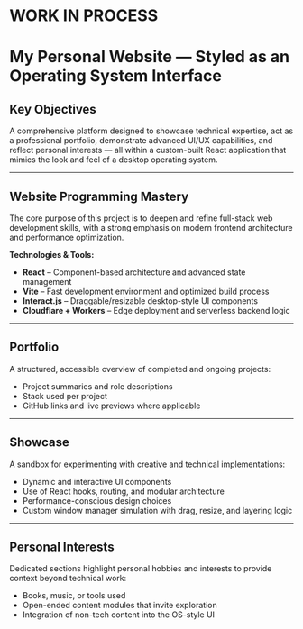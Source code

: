 # WORK IN PROCESS

# My Personal Website — Styled as an Operating System Interface

## Key Objectives

A comprehensive platform designed to showcase technical expertise, act as a professional portfolio, demonstrate advanced UI/UX capabilities, and reflect personal interests — all within a custom-built React application that mimics the look and feel of a desktop operating system.

---

## Website Programming Mastery

The core purpose of this project is to deepen and refine full-stack web development skills, with a strong emphasis on modern frontend architecture and performance optimization.

**Technologies & Tools:**

- **React** – Component-based architecture and advanced state management
- **Vite** – Fast development environment and optimized build process
- **Interact.js** – Draggable/resizable desktop-style UI components
- **Cloudflare + Workers** – Edge deployment and serverless backend logic

---

## Portfolio

A structured, accessible overview of completed and ongoing projects:

- Project summaries and role descriptions
- Stack used per project
- GitHub links and live previews where applicable

---

## Showcase

A sandbox for experimenting with creative and technical implementations:

- Dynamic and interactive UI components
- Use of React hooks, routing, and modular architecture
- Performance-conscious design choices
- Custom window manager simulation with drag, resize, and layering logic

---

## Personal Interests

Dedicated sections highlight personal hobbies and interests to provide context beyond technical work:

- Books, music, or tools used
- Open-ended content modules that invite exploration
- Integration of non-tech content into the OS-style UI
